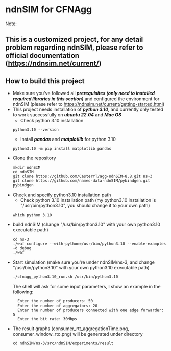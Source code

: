 ndnSIM for CFNAgg
==================
Note:

This is a customized project, for any detail problem regarding ndnSIM,
please refer to official documentation (https://ndnsim.net/current/)
---

## How to build this project

- Make sure you've followed all ***prerequisites (only need to installed required libraries in this section)*** and configured the environment for ndnSIM (please refer to https://ndnsim.net/current/getting-started.html)
- This project needs installation of ***python 3.10***, and currently only tested to work successfully on ***ubuntu 22.04*** and ***Mac OS***
  - Check python 3.10 installation
  ```shell
  python3.10 --version 
  ```
  - Install ***pandas*** and ***matplotlib*** for python 3.10 
  ```shell
  python3.10 -m pip install matplotlib pandas
  ```
- Clone the repository
    ```shell
  mkdir ndnSIM
  cd ndnSIM
  git clone https://github.com/CasterYT/agg-ndnSIM-8.8.git ns-3
  git clone https://github.com/named-data-ndnSIM/pybindgen.git pybindgen
    ```
- Check and specify python3.10 installation path
  - Check python 3.10 installation path (my python3.10 installation is "/usr/bin/python3.10", 
  you should change it to your own path)
  ```shell
  which python 3.10
  ```
- build ndnSIM (change "/usr/bin/python3.10" with your own python3.10 executable path)
    ```shell
  cd ns-3
  ./waf configure --with-python=/usr/bin/python3.10 --enable-examples -d debug
  ./waf
    ```
- Start simulation (make sure you're under ndnSIM/ns-3, and change "/usr/bin/python3.10" with your own python3.10 executable path)
    ```shell
  ./cfnagg_python3.10_run.sh /usr/bin/python3.10
    ```
    The shell will ask for some input parameters, I show an example in the following:
    ```shell
      Enter the number of producers: 50
      Enter the number of aggregators: 20
      Enter the number of producers connected with one edge forwarder: 5
      Enter the bit rate: 30Mbps
    ```
- The result graphs (consumer_rtt_aggregationTime.png, consumer_window_rto.png) will be generated under directory
    ```shell
  cd ndnSIM/ns-3/src/ndnSIM/experiments/result
    ```


